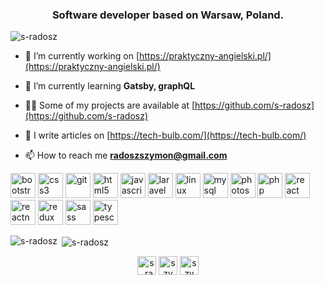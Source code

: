 <h3 align="center">Software developer based on Warsaw, Poland.</h3>

<p align="left"> <img src="https://komarev.com/ghpvc/?username=s-radosz" alt="s-radosz" /> </p>

- 🔭 I’m currently working on [https://praktyczny-angielski.pl/](https://praktyczny-angielski.pl/)

- 🌱 I’m currently learning **Gatsby, graphQL**

- 👨‍💻 Some of my projects are available at [https://github.com/s-radosz](https://github.com/s-radosz)

- 📝 I write articles on [https://tech-bulb.com/](https://tech-bulb.com/)

- 📫 How to reach me **radoszszymon@gmail.com**

<p align="left"><img src="https://devicons.github.io/devicon/devicon.git/icons/bootstrap/bootstrap-plain.svg" alt="bootstrap" width="40" height="40"/> <img src="https://devicons.github.io/devicon/devicon.git/icons/css3/css3-original-wordmark.svg" alt="css3" width="40" height="40"/> <img src="https://www.vectorlogo.zone/logos/git-scm/git-scm-icon.svg" alt="git" width="40" height="40"/> <img src="https://devicons.github.io/devicon/devicon.git/icons/html5/html5-original-wordmark.svg" alt="html5" width="40" height="40"/> <img src="https://devicons.github.io/devicon/devicon.git/icons/javascript/javascript-original.svg" alt="javascript" width="40" height="40"/> <img src="https://devicons.github.io/devicon/devicon.git/icons/laravel/laravel-plain-wordmark.svg" alt="laravel" width="40" height="40"/> <img src="https://devicons.github.io/devicon/devicon.git/icons/linux/linux-original.svg" alt="linux" width="40" height="40"/> <img src="https://devicons.github.io/devicon/devicon.git/icons/mysql/mysql-original-wordmark.svg" alt="mysql" width="40" height="40"/> <img src="https://devicons.github.io/devicon/devicon.git/icons/photoshop/photoshop-plain.svg" alt="photoshop" width="40" height="40"/> <img src="https://devicons.github.io/devicon/devicon.git/icons/php/php-original.svg" alt="php" width="40" height="40"/> <img src="https://devicons.github.io/devicon/devicon.git/icons/react/react-original-wordmark.svg" alt="react" width="40" height="40"/> <img src="https://reactnative.dev/img/header_logo.svg" alt="reactnative" width="40" height="40"/> <img src="https://devicons.github.io/devicon/devicon.git/icons/redux/redux-original.svg" alt="redux" width="40" height="40"/> <img src="https://devicons.github.io/devicon/devicon.git/icons/sass/sass-original.svg" alt="sass" width="40" height="40"/> <img src="https://devicons.github.io/devicon/devicon.git/icons/typescript/typescript-original.svg" alt="typescript" width="40" height="40"/></p><p><img align="left" src="https://github-readme-stats.vercel.app/api/top-langs/?username=s-radosz&layout=compact&hide=html" alt="s-radosz" /></p>

<p>&nbsp;<img align="center" src="https://github-readme-stats.vercel.app/api?username=s-radosz&show_icons=true" alt="s-radosz" /></p>

<p align="center">
<a href="https://twitter.com/s_radosz" target="blank"><img align="center" src="https://cdn.jsdelivr.net/npm/simple-icons@3.0.1/icons/twitter.svg" alt="s_radosz" height="30" width="30" /></a>
<a href="https://linkedin.com/in/szymon-radosz-6938a5118" target="blank"><img align="center" src="https://cdn.jsdelivr.net/npm/simple-icons@3.0.1/icons/linkedin.svg" alt="szymon-radosz-6938a5118" height="30" width="30" /></a>
<a href="https://instagram.com/szymon.radosz" target="blank"><img align="center" src="https://cdn.jsdelivr.net/npm/simple-icons@3.0.1/icons/instagram.svg" alt="szymon.radosz" height="30" width="30" /></a>
</p>
